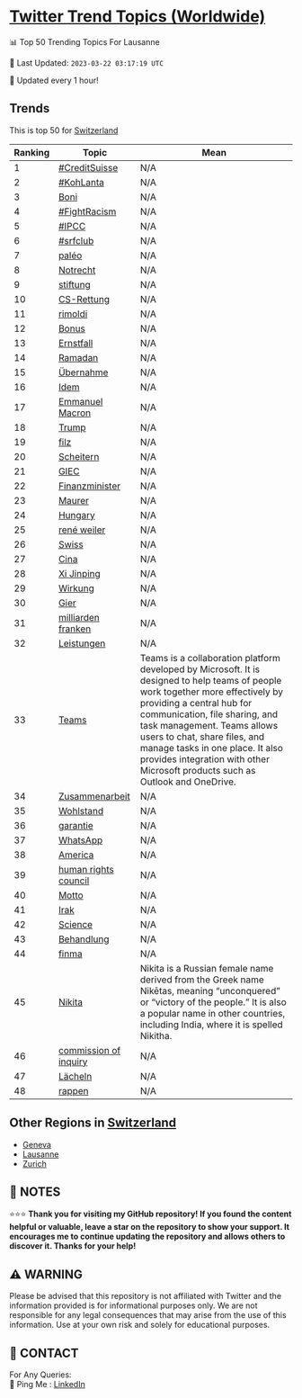[Twitter Trend Topics (Worldwide)](https://github.com/ErcinDedeoglu/Twitter-Trend-Topics)
==========


📊 Top 50 Trending Topics For Lausanne

📆 Last Updated: `2023-03-22 03:17:19 UTC`

🔧 Updated every 1 hour!


## Trends

This is top 50 for [Switzerland](</Switzerland>)

| Ranking | Topic | Mean |
| ------- | ------------ | ------------ |
| 1 | [#CreditSuisse](http://twitter.com/search?q=%23CreditSuisse) | N/A |
| 2 | [#KohLanta](http://twitter.com/search?q=%23KohLanta) | N/A |
| 3 | [Boni](http://twitter.com/search?q=Boni) | N/A |
| 4 | [#FightRacism](http://twitter.com/search?q=%23FightRacism) | N/A |
| 5 | [#IPCC](http://twitter.com/search?q=%23IPCC) | N/A |
| 6 | [#srfclub](http://twitter.com/search?q=%23srfclub) | N/A |
| 7 | [paléo](http://twitter.com/search?q=pal%c3%a9o) | N/A |
| 8 | [Notrecht](http://twitter.com/search?q=Notrecht) | N/A |
| 9 | [stiftung](http://twitter.com/search?q=stiftung) | N/A |
| 10 | [CS-Rettung](http://twitter.com/search?q=CS-Rettung) | N/A |
| 11 | [rimoldi](http://twitter.com/search?q=rimoldi) | N/A |
| 12 | [Bonus](http://twitter.com/search?q=Bonus) | N/A |
| 13 | [Ernstfall](http://twitter.com/search?q=Ernstfall) | N/A |
| 14 | [Ramadan](http://twitter.com/search?q=Ramadan) | N/A |
| 15 | [Übernahme](http://twitter.com/search?q=%c3%9cbernahme) | N/A |
| 16 | [Idem](http://twitter.com/search?q=Idem) | N/A |
| 17 | [Emmanuel Macron](http://twitter.com/search?q=Emmanuel+Macron) | N/A |
| 18 | [Trump](http://twitter.com/search?q=Trump) | N/A |
| 19 | [filz](http://twitter.com/search?q=filz) | N/A |
| 20 | [Scheitern](http://twitter.com/search?q=Scheitern) | N/A |
| 21 | [GIEC](http://twitter.com/search?q=GIEC) | N/A |
| 22 | [Finanzminister](http://twitter.com/search?q=Finanzminister) | N/A |
| 23 | [Maurer](http://twitter.com/search?q=Maurer) | N/A |
| 24 | [Hungary](http://twitter.com/search?q=Hungary) | N/A |
| 25 | [rené weiler](http://twitter.com/search?q=ren%c3%a9+weiler) | N/A |
| 26 | [Swiss](http://twitter.com/search?q=Swiss) | N/A |
| 27 | [Cina](http://twitter.com/search?q=Cina) | N/A |
| 28 | [Xi Jinping](http://twitter.com/search?q=Xi+Jinping) | N/A |
| 29 | [Wirkung](http://twitter.com/search?q=Wirkung) | N/A |
| 30 | [Gier](http://twitter.com/search?q=Gier) | N/A |
| 31 | [milliarden franken](http://twitter.com/search?q=milliarden+franken) | N/A |
| 32 | [Leistungen](http://twitter.com/search?q=Leistungen) | N/A |
| 33 | [Teams](http://twitter.com/search?q=Teams) | Teams is a collaboration platform developed by Microsoft. It is designed to help teams of people work together more effectively by providing a central hub for communication, file sharing, and task management. Teams allows users to chat, share files, and manage tasks in one place. It also provides integration with other Microsoft products such as Outlook and OneDrive. |
| 34 | [Zusammenarbeit](http://twitter.com/search?q=Zusammenarbeit) | N/A |
| 35 | [Wohlstand](http://twitter.com/search?q=Wohlstand) | N/A |
| 36 | [garantie](http://twitter.com/search?q=garantie) | N/A |
| 37 | [WhatsApp](http://twitter.com/search?q=WhatsApp) | N/A |
| 38 | [America](http://twitter.com/search?q=America) | N/A |
| 39 | [human rights council](http://twitter.com/search?q=human+rights+council) | N/A |
| 40 | [Motto](http://twitter.com/search?q=Motto) | N/A |
| 41 | [Irak](http://twitter.com/search?q=Irak) | N/A |
| 42 | [Science](http://twitter.com/search?q=Science) | N/A |
| 43 | [Behandlung](http://twitter.com/search?q=Behandlung) | N/A |
| 44 | [finma](http://twitter.com/search?q=finma) | N/A |
| 45 | [Nikita](http://twitter.com/search?q=Nikita) | Nikita is a Russian female name derived from the Greek name Nikētas, meaning “unconquered” or “victory of the people.” It is also a popular name in other countries, including India, where it is spelled Nikitha. |
| 46 | [commission of inquiry](http://twitter.com/search?q=commission+of+inquiry) | N/A |
| 47 | [Lächeln](http://twitter.com/search?q=L%c3%a4cheln) | N/A |
| 48 | [rappen](http://twitter.com/search?q=rappen) | N/A |



## Other Regions in [Switzerland](</Switzerland>)

* [Geneva](</Switzerland/Geneva.md>)
* [Lausanne](</Switzerland/Lausanne.md>)
* [Zurich](</Switzerland/Zurich.md>)



## 📝 NOTES

⭐⭐⭐ **Thank you for visiting my GitHub repository! If you found the content helpful or valuable, leave a star on the repository to show your support. It encourages me to continue updating the repository and allows others to discover it. Thanks for your help!**


## ⚠️ WARNING

Please be advised that this repository is not affiliated with Twitter and the information provided is for informational purposes only. We are not responsible for any legal consequences that may arise from the use of this information. Use at your own risk and solely for educational purposes.


## 📨 CONTACT

 For Any Queries:  
            🏓 Ping Me : [LinkedIn](https://www.linkedin.com/in/ercindedeoglu/)
